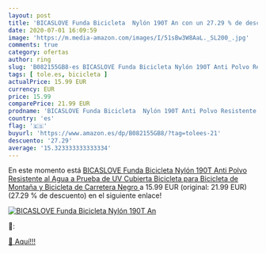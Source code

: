 ```yaml
---
layout: post
title: 'BICASLOVE Funda Bicicleta  Nylón 190T An con un 27.29 % de descuento'
date: 2020-07-01 16:09:59
image: 'https://m.media-amazon.com/images/I/51sBw3W8AaL._SL200_.jpg'
comments: true
category: ofertas
author: ring
slug: 'B082155GB8-es BICASLOVE Funda Bicicleta Nylón 190T Anti Polvo Resistente...'
tags: [ tole.es, bicicleta ]
actualPrice: 15.99 EUR
currency: EUR
price: 15.99
comparePrice: 21.99 EUR
prodname: 'BICASLOVE Funda Bicicleta  Nylón 190T Anti Polvo Resistente al Agua a Prueba de UV Cubierta Bicicleta para Bicicleta de Montaña y Bicicleta de Carretera  Negro '
country: 'es'
flag: '🇪🇸'
buyurl: 'https://www.amazon.es/dp/B082155GB8/?tag=tolees-21'
descuento: '27.29'
average: '15.323333333333334'
---
```


En este momento está [BICASLOVE Funda Bicicleta  Nylón 190T Anti Polvo Resistente al Agua a Prueba de UV Cubierta Bicicleta para Bicicleta de Montaña y Bicicleta de Carretera  Negro ](https://www.amazon.es/dp/B082155GB8/?tag=tolees-21) a 15.99 EUR (original: 21.99 EUR) (27.29 %  de descuento) en el siguiente enlace!

[![BICASLOVE Funda Bicicleta  Nylón 190T An](https://m.media-amazon.com/images/I/51sBw3W8AaL._SL200_.jpg)](https://www.amazon.es/dp/B082155GB8/?tag=tolees-21)

🔎:


[🛒 Aquí!!!](https://www.amazon.es/dp/B082155GB8/?tag=tolees-21)

